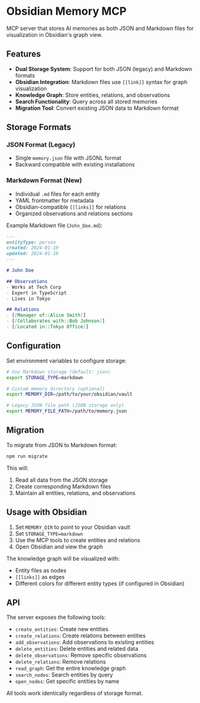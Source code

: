 # Obsidian Memory MCP

MCP server that stores AI memories as both JSON and Markdown files for visualization in Obsidian's graph view.

## Features

- **Dual Storage System**: Support for both JSON (legacy) and Markdown formats
- **Obsidian Integration**: Markdown files use `[[link]]` syntax for graph visualization
- **Knowledge Graph**: Store entities, relations, and observations
- **Search Functionality**: Query across all stored memories
- **Migration Tool**: Convert existing JSON data to Markdown format

## Storage Formats

### JSON Format (Legacy)
- Single `memory.json` file with JSONL format
- Backward compatible with existing installations

### Markdown Format (New)
- Individual `.md` files for each entity
- YAML frontmatter for metadata
- Obsidian-compatible `[[links]]` for relations
- Organized observations and relations sections

Example Markdown file (`John_Doe.md`):
```markdown
---
entityType: person
created: 2024-01-10
updated: 2024-01-10
---

# John Doe

## Observations
- Works at Tech Corp
- Expert in TypeScript
- Lives in Tokyo

## Relations
- [[Manager of::Alice Smith]]
- [[Collaborates with::Bob Johnson]]
- [[Located in::Tokyo Office]]
```

## Configuration

Set environment variables to configure storage:

```bash
# Use Markdown storage (default: json)
export STORAGE_TYPE=markdown

# Custom memory directory (optional)
export MEMORY_DIR=/path/to/your/obsidian/vault

# Legacy JSON file path (JSON storage only)
export MEMORY_FILE_PATH=/path/to/memory.json
```

## Migration

To migrate from JSON to Markdown format:

```bash
npm run migrate
```

This will:
1. Read all data from the JSON storage
2. Create corresponding Markdown files
3. Maintain all entities, relations, and observations

## Usage with Obsidian

1. Set `MEMORY_DIR` to point to your Obsidian vault
2. Set `STORAGE_TYPE=markdown`
3. Use the MCP tools to create entities and relations
4. Open Obsidian and view the graph

The knowledge graph will be visualized with:
- Entity files as nodes
- `[[links]]` as edges
- Different colors for different entity types (if configured in Obsidian)

## API

The server exposes the following tools:

- `create_entities`: Create new entities
- `create_relations`: Create relations between entities
- `add_observations`: Add observations to existing entities
- `delete_entities`: Delete entities and related data
- `delete_observations`: Remove specific observations
- `delete_relations`: Remove relations
- `read_graph`: Get the entire knowledge graph
- `search_nodes`: Search entities by query
- `open_nodes`: Get specific entities by name

All tools work identically regardless of storage format.